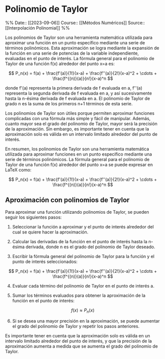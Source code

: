 
# Polinomio de Taylor

%%
Date:: [[2023-09-06]]
Course:: [[Métodos Numéricos]]
Source:: [[Interpolación Polinomial]]
%%


Los polinomios de Taylor son una herramienta matemática utilizada para aproximar una función en un punto específico mediante una serie de términos polinómicos. Esta aproximación se logra mediante la expansión de la función en una serie de potencias de la variable independiente, evaluadas en el punto de interés. La fórmula general para el polinomio de Taylor de una función f(x) alrededor del punto x=a es:

$$
P_n(x) = f(a) + \frac{f'(a)}{1!}(x-a) + \frac{f''(a)}{2!}(x-a)^2 + \cdots + \frac{f^{(n)}(a)}{n!}(x-a)^n
$$

donde f'(a) representa la primera derivada de f evaluada en a, f''(a) representa la segunda derivada de f evaluada en a, y así sucesivamente hasta la n-ésima derivada de f evaluada en a. El polinomio de Taylor de grado n es la suma de los primeros n+1 términos de esta serie.

Los polinomios de Taylor son útiles porque permiten aproximar funciones complicadas con una fórmula más simple y fácil de manipular. Además, cuanto mayor sea el grado del polinomio de Taylor, mayor será la precisión de la aproximación. Sin embargo, es importante tener en cuenta que la aproximación solo es válida en un intervalo limitado alrededor del punto de interés.

En resumen, los polinomios de Taylor son una herramienta matemática utilizada para aproximar funciones en un punto específico mediante una serie de términos polinómicos. La fórmula general para el polinomio de Taylor de una función f(x) alrededor del punto x=a se puede expresar en LaTeX como:

$$
P_n(x) = f(a) + \frac{f'(a)}{1!}(x-a) + \frac{f''(a)}{2!}(x-a)^2 + \cdots + \frac{f^{(n)}(a)}{n!}(x-a)^n
$$


## Aproximación con polinomios de Taylor
Para aproximar una función utilizando polinomios de Taylor, se pueden seguir los siguientes pasos:

1. Seleccionar la función a aproximar y el punto de interés alrededor del cual se quiere hacer la aproximación.

2. Calcular las derivadas de la función en el punto de interés hasta la n-ésima derivada, donde n es el grado del polinomio de Taylor deseado.

3. Escribir la fórmula general del polinomio de Taylor para la función y el punto de interés seleccionados:

$$
P_n(x) = f(a) + \frac{f'(a)}{1!}(x-a) + \frac{f''(a)}{2!}(x-a)^2 + \cdots + \frac{f^{(n)}(a)}{n!}(x-a)^n
$$

4. Evaluar cada término del polinomio de Taylor en el punto de interés a.

5. Sumar los términos evaluados para obtener la aproximación de la función en el punto de interés:

$$
f(x) \approx P_n(x)
$$

6. Si se desea una mayor precisión en la aproximación, se puede aumentar el grado del polinomio de Taylor y repetir los pasos anteriores.

Es importante tener en cuenta que la aproximación solo es válida en un intervalo limitado alrededor del punto de interés, y que la precisión de la aproximación aumenta a medida que se aumenta el grado del polinomio de Taylor.

